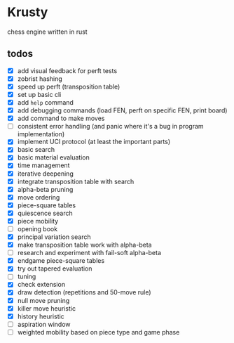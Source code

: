 # Krusty

chess engine written in rust

## todos

- [x] add visual feedback for perft tests
- [x] zobrist hashing
- [x] speed up perft (transposition table)
- [x] set up basic cli
- [x] add `help` command
- [x] add debugging commands (load FEN, perft on specific FEN, print board)
- [x] add command to make moves
- [ ] consistent error handling (and panic where it's a bug in program implementation)
- [x] implement UCI protocol (at least the important parts)
- [x] basic search
- [x] basic material evaluation
- [x] time management
- [x] iterative deepening
- [x] integrate transposition table with search
- [x] alpha-beta pruning
- [x] move ordering
- [x] piece-square tables
- [x] quiescence search
- [x] piece mobility
- [ ] opening book
- [x] principal variation search
- [x] make transposition table work with alpha-beta
- [ ] research and experiment with fail-soft alpha-beta
- [x] endgame piece-square tables
- [x] try out tapered evaluation
- [ ] tuning
- [x] check extension
- [x] draw detection (repetitions and 50-move rule)
- [x] null move pruning
- [x] killer move heuristic
- [x] history heuristic
- [ ] aspiration window
- [ ] weighted mobility based on piece type and game phase

